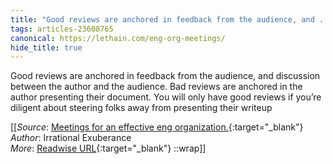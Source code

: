 ```yaml
---
title: "Good reviews are anchored in feedback from the audience, and ..."
tags: articles-23608765
canonical: https://lethain.com/eng-org-meetings/
hide_title: true
---
```


Good reviews are anchored in feedback from the audience, and discussion between the author and the audience. Bad reviews are anchored in the author presenting their document. You will only have good reviews if you’re diligent about steering folks away from presenting their writeup


[[_Source_: [Meetings for an effective eng organization.](https://lethain.com/eng-org-meetings/){:target="_blank"}<br>
_Author_: Irrational Exuberance<br>
_More_: [Readwise URL](https://readwise.io/open/462390275){:target="_blank"}
::wrap]]